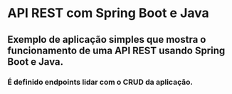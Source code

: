 # API REST com Spring Boot e Java

## Exemplo de aplicação simples que mostra o funcionamento de uma API REST usando Spring Boot e Java.
### É definido endpoints lidar com o CRUD da aplicação.
